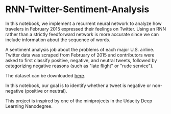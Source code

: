 # RNN-Twitter-Sentiment-Analysis
In this notebook, we implement a recurrent neural network to analyze how travelers in February 2015 expressed their feelings on Twitter. Using an RNN rather than a strictly feedforward network is more accurate since we can include information about the sequence of words.

A sentiment analysis job about the problems of each major U.S. airline. Twitter data was scraped from February of 2015 and contributors were asked to first classify positive, negative, and neutral tweets, followed by categorizing negative reasons (such as "late flight" or "rude service").

The dataset can be downloaded [here](https://www.kaggle.com/crowdflower/twitter-airline-sentiment).

In this notebook, our goal is to identify whether a tweet is negative or non-negative (positive or neutral).

This project is inspired by one of the miniprojects in the Udacity Deep Learning Nanodegree.
